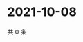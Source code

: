 # 2021-10-08

共 0 条

<!-- BEGIN WEIBO -->
<!-- 最后更新时间 Fri Oct 08 2021 04:11:31 GMT+0800 (China Standard Time) -->

<!-- END WEIBO -->
